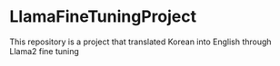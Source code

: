 # LlamaFineTuningProject
This repository is a project that translated Korean into English through Llama2 fine tuning
